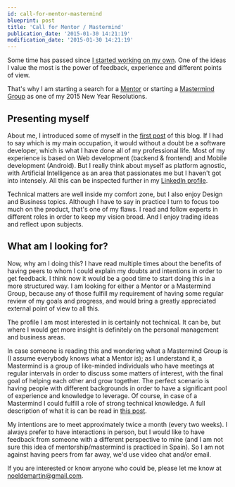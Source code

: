 ```yaml
---
id: call-for-mentor-mastermind
blueprint: post
title: 'Call for Mentor / Mastermind'
publication_date: '2015-01-30 14:21:19'
modification_date: '2015-01-30 14:21:19'
---
```


Some time has passed since [I started working on my own](/posts/starting-something-new). One of the ideas I value the most is the power of feedback, experience and different points of view.

That's why I am starting a search for a [Mentor](http://en.wikipedia.org/wiki/Mentorship) or starting a [Mastermind Group](http://lifehacker.com/go-beyond-simple-networking-and-organize-your-own-mast-824329576) as one of my 2015 New Year Resolutions.

## Presenting myself

About me, I introduced some of myself in the [first post](/posts/starting-something-new) of this blog. If I had to say which is my main occupation, it would without a doubt be a software developer, which is what I have done all of my professional life. Most of my experience is based on Web development (backend & frontend) and Mobile development (Android). But I really think about myself as platform agnostic, with Artificial Intelligence as an area that passionates me but I haven't got into intensely. All this can be inspected further in my [LinkedIn profile](http://www.linkedin.com/pub/noel-de-martin-fernandez/41/a7b/64).

Technical matters are well inside my comfort zone, but I also enjoy Design and Business topics. Although I have to say in practice I turn to focus too much on the product, that's one of my flaws. I read and follow experts in different roles in order to keep my vision broad. And I enjoy trading ideas and reflect upon subjects.

## What am I looking for?

Now, why am I doing this? I have read multiple times about the benefits of having peers to whom I could explain my doubts and intentions in order to get feedback. I think now it would be a good time to start doing this in a more structured way. I am looking for either a Mentor or a Mastermind Group, because any of those fulfill my requirement of having some regular review of my goals and progress, and would bring a greatly appreciated external point of view to all this.

The profile I am most interested in is certainly not technical. It can be, but where I would get more insight is definitely on the personal management and business areas.

In case someone is reading this and wondering what a Mastermind Group is (I assume everybody knows what a Mentor is); as I understand it, a Mastermind is a group of like-minded individuals who have meetings at regular intervals in order to discuss some matters of interest, with the final goal of helping each other and grow together. The perfect scenario is having people with different backgrounds in order to have a significant pool of experience and knowledge to leverage. Of course, in case of a Mastermind I could fulfill a role of strong technical knowledge. A full description of what it is can be read in [this post](http://lifehacker.com/go-beyond-simple-networking-and-organize-your-own-mast-824329576).

My intentions are to meet approximately twice a month (every two weeks). I always prefer to have interactions in person, but I would like to have feedback from someone with a different perspective to mine (and I am not sure this idea of mentorship/mastermind is practiced in Spain). So I am not against having peers from far away, we'd use video chat and/or email.

If you are interested or know anyone who could be, please let me know at [noeldemartin@gmail.com](mailto:noeldemartin@gmail.com).
